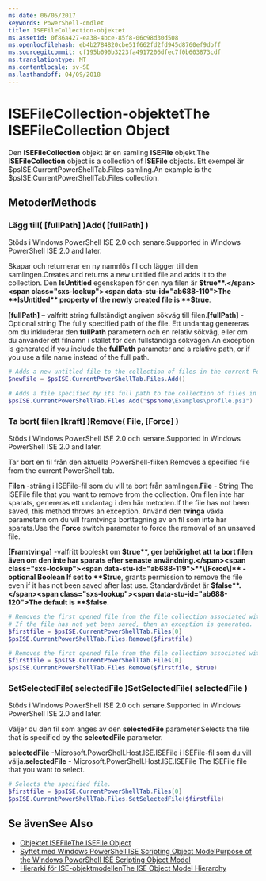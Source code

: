 ```yaml
---
ms.date: 06/05/2017
keywords: PowerShell-cmdlet
title: ISEFileCollection-objektet
ms.assetid: 0f86a427-ea38-4bce-85f8-06c98d30d508
ms.openlocfilehash: eb4b2784820cbe51f662fd2fd945d8760ef9dbff
ms.sourcegitcommit: cf195b090b3223fa4917206dfec7f0b603873cdf
ms.translationtype: MT
ms.contentlocale: sv-SE
ms.lasthandoff: 04/09/2018
---
```

# <a name="the-isefilecollection-object"></a><span data-ttu-id="ab688-103">ISEFileCollection-objektet</span><span class="sxs-lookup"><span data-stu-id="ab688-103">The ISEFileCollection Object</span></span>

<span data-ttu-id="ab688-104">Den **ISEFileCollection** objekt är en samling **ISEFile** objekt.</span><span class="sxs-lookup"><span data-stu-id="ab688-104">The **ISEFileCollection** object is a collection of **ISEFile** objects.</span></span> <span data-ttu-id="ab688-105">Ett exempel är $psISE.CurrentPowerShellTab.Files-samling.</span><span class="sxs-lookup"><span data-stu-id="ab688-105">An example is the $psISE.CurrentPowerShellTab.Files collection.</span></span>

## <a name="methods"></a><span data-ttu-id="ab688-106">Metoder</span><span class="sxs-lookup"><span data-stu-id="ab688-106">Methods</span></span>

### <a name="add-fullpath-"></a><span data-ttu-id="ab688-107">Lägg till\( \[fullPath\] \)</span><span class="sxs-lookup"><span data-stu-id="ab688-107">Add\( \[fullPath\] \)</span></span>

<span data-ttu-id="ab688-108">Stöds i Windows PowerShell ISE 2.0 och senare.</span><span class="sxs-lookup"><span data-stu-id="ab688-108">Supported in Windows PowerShell ISE 2.0 and later.</span></span>

<span data-ttu-id="ab688-109">Skapar och returnerar en ny namnlös fil och lägger till den samlingen.</span><span class="sxs-lookup"><span data-stu-id="ab688-109">Creates and returns a new untitled file and adds it to the collection.</span></span> <span data-ttu-id="ab688-110">Den **IsUntitled** egenskapen för den nya filen är **$true**.</span><span class="sxs-lookup"><span data-stu-id="ab688-110">The **IsUntitled** property of the newly created file is **$true**.</span></span>

<span data-ttu-id="ab688-111">**\[fullPath\]**  – valfritt string fullständigt angiven sökväg till filen.</span><span class="sxs-lookup"><span data-stu-id="ab688-111">**\[fullPath\]** - Optional string The fully specified path of the file.</span></span> <span data-ttu-id="ab688-112">Ett undantag genereras om du inkluderar den **fullPath** parametern och en relativ sökväg, eller om du använder ett filnamn i stället för den fullständiga sökvägen.</span><span class="sxs-lookup"><span data-stu-id="ab688-112">An exception is generated if you include the **fullPath** parameter and a relative path, or if you use a file name instead of the full path.</span></span>

```powershell
# Adds a new untitled file to the collection of files in the current PowerShell tab.
$newFile = $psISE.CurrentPowerShellTab.Files.Add()

# Adds a file specified by its full path to the collection of files in the current PowerShell tab.
$psISE.CurrentPowerShellTab.Files.Add("$pshome\Examples\profile.ps1")
```

### <a name="remove-file-force-"></a><span data-ttu-id="ab688-113">Ta bort\( filen \[kraft\] \)</span><span class="sxs-lookup"><span data-stu-id="ab688-113">Remove\( File, \[Force\] \)</span></span>

<span data-ttu-id="ab688-114">Stöds i Windows PowerShell ISE 2.0 och senare.</span><span class="sxs-lookup"><span data-stu-id="ab688-114">Supported in Windows PowerShell ISE 2.0 and later.</span></span>

<span data-ttu-id="ab688-115">Tar bort en fil från den aktuella PowerShell-fliken.</span><span class="sxs-lookup"><span data-stu-id="ab688-115">Removes a specified file from the current PowerShell tab.</span></span>

<span data-ttu-id="ab688-116">**Filen** -sträng i ISEFile-fil som du vill ta bort från samlingen.</span><span class="sxs-lookup"><span data-stu-id="ab688-116">**File** - String The ISEFile file that you want to remove from the collection.</span></span> <span data-ttu-id="ab688-117">Om filen inte har sparats, genereras ett undantag i den här metoden.</span><span class="sxs-lookup"><span data-stu-id="ab688-117">If the file has not been saved, this method throws an exception.</span></span> <span data-ttu-id="ab688-118">Använd den **tvinga** växla parametern om du vill framtvinga borttagning av en fil som inte har sparats.</span><span class="sxs-lookup"><span data-stu-id="ab688-118">Use the **Force** switch parameter to force the removal of an unsaved file.</span></span>

<span data-ttu-id="ab688-119">**\[Framtvinga\]**  -valfritt booleskt om **$true**, ger behörighet att ta bort filen även om den inte har sparats efter senaste användning.</span><span class="sxs-lookup"><span data-stu-id="ab688-119">**\[Force\]** - optional Boolean If set to **$true**, grants permission to remove the file even if it has not been saved after last use.</span></span> <span data-ttu-id="ab688-120">Standardvärdet är **$false**.</span><span class="sxs-lookup"><span data-stu-id="ab688-120">The default is **$false**.</span></span>

```powershell
# Removes the first opened file from the file collection associated with the current PowerShell tab.
# If the file has not yet been saved, then an exception is generated.
$firstfile = $psISE.CurrentPowerShellTab.Files[0]
$psISE.CurrentPowerShellTab.Files.Remove($firstfile)

# Removes the first opened file from the file collection associated with the current PowerShell tab, even if it has not been saved.
$firstfile = $psISE.CurrentPowerShellTab.Files[0]
$psISE.CurrentPowerShellTab.Files.Remove($firstfile, $true)
```

### <a name="setselectedfile-selectedfile-"></a><span data-ttu-id="ab688-121">SetSelectedFile\( selectedFile \)</span><span class="sxs-lookup"><span data-stu-id="ab688-121">SetSelectedFile\( selectedFile \)</span></span>

<span data-ttu-id="ab688-122">Stöds i Windows PowerShell ISE 2.0 och senare.</span><span class="sxs-lookup"><span data-stu-id="ab688-122">Supported in Windows PowerShell ISE 2.0 and later.</span></span>

<span data-ttu-id="ab688-123">Väljer du den fil som anges av den **selectedFile** parameter.</span><span class="sxs-lookup"><span data-stu-id="ab688-123">Selects the file that is specified by the **selectedFile** parameter.</span></span>

<span data-ttu-id="ab688-124">**selectedFile** -Microsoft.PowerShell.Host.ISE.ISEFile i ISEFile-fil som du vill välja.</span><span class="sxs-lookup"><span data-stu-id="ab688-124">**selectedFile** - Microsoft.PowerShell.Host.ISE.ISEFile The ISEFile file that you want to select.</span></span>

```powershell
# Selects the specified file.
$firstfile = $psISE.CurrentPowerShellTab.Files[0]
$psISE.CurrentPowerShellTab.Files.SetSelectedFile($firstfile)
```

## <a name="see-also"></a><span data-ttu-id="ab688-125">Se även</span><span class="sxs-lookup"><span data-stu-id="ab688-125">See Also</span></span>

- [<span data-ttu-id="ab688-126">Objektet ISEFile</span><span class="sxs-lookup"><span data-stu-id="ab688-126">The ISEFile Object</span></span>](The-ISEFile-Object.md)
- [<span data-ttu-id="ab688-127">Syftet med Windows PowerShell ISE Scripting Object Model</span><span class="sxs-lookup"><span data-stu-id="ab688-127">Purpose of the Windows PowerShell ISE Scripting Object Model</span></span>](Purpose-of-the-Windows-PowerShell-ISE-Scripting-Object-Model.md)
- [<span data-ttu-id="ab688-128">Hierarki för ISE-objektmodellen</span><span class="sxs-lookup"><span data-stu-id="ab688-128">The ISE Object Model Hierarchy</span></span>](The-ISE-Object-Model-Hierarchy.md)